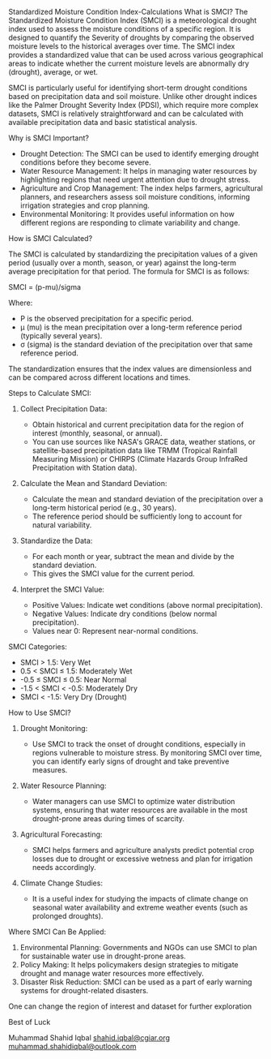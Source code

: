 Standardized  Moisture Condition Index-Calculations
What is SMCI?
The Standardized Moisture Condition Index (SMCI) is a meteorological drought index used to assess the moisture conditions of a specific region. It is designed to quantify the Severity of droughts by comparing the observed moisture levels to the historical averages over time. The SMCI index provides a standardized value that can be used across various geographical areas to indicate whether the current moisture levels are abnormally dry (drought), average, or wet.

SMCI is particularly useful for identifying short-term drought conditions based on precipitation data and soil moisture. Unlike other drought indices like the Palmer Drought Severity Index (PDSI), which require more complex datasets, SMCI is relatively straightforward and can be calculated with available precipitation data and basic statistical analysis.

Why is SMCI Important?
- Drought Detection: The SMCI can be used to identify emerging drought conditions before they become severe.
- Water Resource Management: It helps in managing water resources by highlighting regions that need urgent attention due to drought stress.
- Agriculture and Crop Management: The index helps farmers, agricultural planners, and researchers assess soil moisture conditions, informing irrigation strategies and crop planning.
- Environmental Monitoring: It provides useful information on how different regions are responding to climate variability and change.

 How is SMCI Calculated?

The SMCI is calculated by standardizing the precipitation values of a given period (usually over a month, season, or year) against the long-term average precipitation for that period. The formula for SMCI is as follows:

SMCI = (p-mu)/sigma

Where:
- P is the observed precipitation for a specific period.
- μ (mu) is the mean precipitation over a long-term reference period (typically several years).
- σ (sigma) is the standard deviation of the precipitation over that same reference period.

The standardization ensures that the index values are dimensionless and can be compared across different locations and times.

 Steps to Calculate SMCI:

1. Collect Precipitation Data:
   - Obtain historical and current precipitation data for the region of interest (monthly, seasonal, or annual).
   - You can use sources like NASA's GRACE data, weather stations, or satellite-based precipitation data like TRMM (Tropical Rainfall Measuring Mission) or CHIRPS (Climate Hazards Group InfraRed Precipitation with Station data).

2. Calculate the Mean and Standard Deviation:
   - Calculate the mean and standard deviation of the precipitation over a long-term historical period (e.g., 30 years).
   - The reference period should be sufficiently long to account for natural variability.

3. Standardize the Data:
   - For each month or year, subtract the mean and divide by the standard deviation.
   - This gives the SMCI value for the current period.

4. Interpret the SMCI Value:
   - Positive Values: Indicate wet conditions (above normal precipitation).
   - Negative Values: Indicate dry conditions (below normal precipitation).
   - Values near 0: Represent near-normal conditions.

 SMCI Categories:
- SMCI > 1.5: Very Wet
- 0.5 < SMCI ≤ 1.5: Moderately Wet
- -0.5 ≤ SMCI ≤ 0.5: Near Normal
- -1.5 < SMCI < -0.5: Moderately Dry
- SMCI < -1.5: Very Dry (Drought)

 How to Use SMCI?

1. Drought Monitoring:
   - Use SMCI to track the onset of drought conditions, especially in regions vulnerable to moisture stress. By monitoring SMCI over time, you can identify early signs of drought and take preventive measures.
   
2. Water Resource Planning:
   - Water managers can use SMCI to optimize water distribution systems, ensuring that water resources are available in the most drought-prone areas during times of scarcity.

3. Agricultural Forecasting:
   - SMCI helps farmers and agriculture analysts predict potential crop losses due to drought or excessive wetness and plan for irrigation needs accordingly.

4. Climate Change Studies:
   - It is a useful index for studying the impacts of climate change on seasonal water availability and extreme weather events (such as prolonged droughts).

 Where SMCI Can Be Applied:
1. Environmental Planning: Governments and NGOs can use SMCI to plan for sustainable water use in drought-prone areas.
2. Policy Making: It helps policymakers design strategies to mitigate drought and manage water resources more effectively.
3. Disaster Risk Reduction: SMCI can be used as a part of early warning systems for drought-related disasters.

One can change the region of interest and dataset for further exploration

Best of Luck

Muhammad Shahid Iqbal
shahid.iqbal@cgiar.org
muhammad.shahidiqbal@outlook.com
